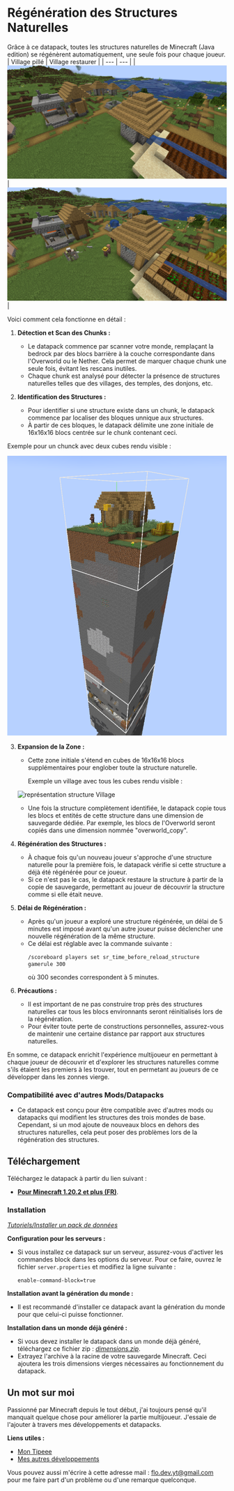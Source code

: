 # Régénération des Structures Naturelles

Grâce à ce datapack, toutes les structures naturelles de Minecraft (Java edition) se régénèrent automatiquement, une seule fois pour chaque joueur.
| Village pillé | Village restaurer |
| --- | --- |
| ![Village pillé](https://github.com/FloDev-yt/Structure_reloading/blob/assets/village_pillé.png) | ![Village restaurer](https://github.com/FloDev-yt/Structure_reloading/blob/assets/village_restaure.png) |


 Voici comment cela fonctionne en détail :

1. **Détection et Scan des Chunks :**
   - Le datapack commence par scanner votre monde, remplaçant la bedrock par des blocs barrière à la couche correspondante dans l'Overworld ou le Nether. Cela permet de marquer chaque chunk une seule fois, évitant les rescans inutiles.
   - Chaque chunk est analysé pour détecter la présence de structures naturelles telles que des villages, des temples, des donjons, etc.

2. **Identification des Structures :**
   - Pour identifier si une structure existe dans un chunk, le datapack commence par localiser des bloques unnique aux structures. 
   - À partir de ces bloques, le datapack délimite une zone initiale de 16x16x16 blocs centrée sur le chunk contenant ceci.

Exemple pour un chunck avec deux cubes rendu visible :

   ![représentation chunck](https://github.com/FloDev-yt/Structure_reloading/blob/assets/chunck.png)

3. **Expansion de la Zone :**
   - Cette zone initiale s'étend en cubes de 16x16x16 blocs supplémentaires pour englober toute la structure naturelle.

      Exemple un village avec tous les cubes rendu visible :

   ![représentation structure Village](https://github.com/FloDev-yt/Structure_reloading/blob/assets/village_all_portion.png)

   - Une fois la structure complètement identifiée, le datapack copie tous les blocs et entités de cette structure dans une dimension de sauvegarde dédiée. Par exemple, les blocs de l'Overworld seront copiés dans une dimension nommée "overworld_copy".

4. **Régénération des Structures :**
   - À chaque fois qu'un nouveau joueur s'approche d'une structure naturelle pour la première fois, le datapack vérifie si cette structure a déjà été régénérée pour ce joueur.
   - Si ce n'est pas le cas, le datapack restaure la structure à partir de la copie de sauvegarde, permettant au joueur de découvrir la structure comme si elle était neuve.

5. **Délai de Régénération :**
   - Après qu'un joueur a exploré une structure régénérée, un délai de 5 minutes est imposé avant qu'un autre joueur puisse déclencher une nouvelle régénération de la même structure.
   - Ce délai est réglable avec la commande suivante :
     ```
     /scoreboard players set sr_time_before_reload_structure gamerule 300
     ```
     où 300 secondes correspondent à 5 minutes.

6. **Précautions :**
   - Il est important de ne pas construire trop près des structures naturelles car tous les blocs environnants seront réinitialisés lors de la régénération.
   - Pour éviter toute perte de constructions personnelles, assurez-vous de maintenir une certaine distance par rapport aux structures naturelles.

En somme, ce datapack enrichit l'expérience multijoueur en permettant à chaque joueur de découvrir et d'explorer les structures naturelles comme s'ils étaient les premiers à les trouver, tout en permetant au joueurs de ce développer dans les zonnes vierge.

 ### Compatibilité avec d'autres Mods/Datapacks
  - Ce datapack est conçu pour être compatible avec d'autres mods ou datapacks qui modifient les structures des trois mondes de base. Cependant, si un mod ajoute de nouveaux blocs en dehors des structures naturelles, cela peut poser des problèmes lors de la régénération des structures.

## Téléchargement

 Téléchargez le datapack à partir du lien suivant : 
 
 - [**Pour Minecraft 1.20.2 et plus (FR)**](https://github.com/FloDev-yt/Structure_reloading//releases/tag/MC-1.20.2_FR).


### Installation

[*Tutoriels/Installer un pack de données*](https://fr.minecraft.wiki/w/Tutoriels/Installer_un_pack_de_données)

**Configuration pour les serveurs :**
   - Si vous installez ce datapack sur un serveur, assurez-vous d'activer les commandes block dans les options du serveur. Pour ce faire, ouvrez le fichier `server.properties` et modifiez la ligne suivante :

     ```properties
     enable-command-block=true
     ```

**Installation avant la génération du monde :**
   - Il est recommandé d'installer ce datapack avant la génération du monde pour que celui-ci puisse fonctionner.

**Installation dans un monde déjà généré :**
   - Si vous devez installer le datapack dans un monde déjà généré, téléchargez ce fichier zip : [*dimensions.zip*](https://fr.minecraft.wiki/w/Tutoriels/Installer_un_pack_de_données).
   - Extrayez l'archive à la racine de votre sauvegarde Minecraft. Ceci ajoutera les trois dimensions vierges nécessaires au fonctionnement du datapack.


## Un mot sur moi

Passionné par Minecraft depuis le tout début, j'ai toujours pensé qu'il manquait quelque chose pour améliorer la partie multijoueur. J'essaie de l'ajouter à travers mes développements et datapacks.

**Liens utiles :**
- [Mon Tipeee](https://fr.tipeee.com/flo-dev)
- [Mes autres développements](https://github.com/FloDev-yt?tab=repositories)

Vous pouvez aussi m'écrire à cette adresse mail : [flo.dev.yt@gmail.com](mailto:flo.dev.yt@gmail.com) pour me faire part d'un problème ou d'une remarque quelconque.